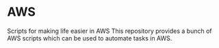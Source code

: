 # AWS
Scripts for making life easier in AWS
This repository provides a bunch of AWS scripts which can be used to automate tasks in AWS.
